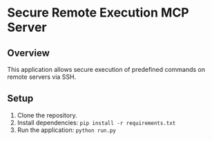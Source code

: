 # Secure Remote Execution MCP Server

## Overview

This application allows secure execution of predefined commands on remote servers via SSH.

## Setup

1. Clone the repository.
2. Install dependencies: `pip install -r requirements.txt`
3. Run the application: `python run.py`
